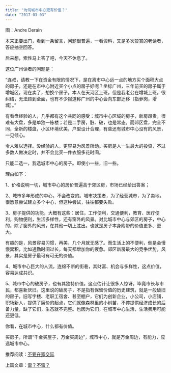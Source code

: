 ```yaml
---
title: "为何城市中心更有价值？"
date: "2017-03-03"
---
```


图：Andre Derain

本来正要出门，看到一条留言，问题很普遍，一看资料，又是多次赞赏的老读者，答应抽空回答。

后来想，索性马上答了吧，今天不休息了。

这位广州读者的问题是：

“连叔，请教一下在资金有限的情况下，是在离市中心远一点的地方买个面积大点的房子，还是在市中心附近买个小点的房子好呢？坐标广州，三年前买的房子属于增城区，现在卖了，想换个房子。本人在天河区上班，但是我老公在增城上班。很纠结，无法顾到全面，也有不少报道称广州的中心会向东部迁移（指萝岗，增城）。”

有看盘经验的人，几乎都有这个共同的感受：城市中心区域的房子，新房昂贵，很难有大盘，多是单独一栋楼；若是二手房，脏、破，也是常态。而郊区盘，完全不同，全新的楼盘，小区环境优美，户型设计合理，有些还有城市中心没有的风景，一见倾心。

令人难以选择。没经验的人，更容易为风景所动。买房是人一生最大的投资，不过多数人做决定时，并不会比买一件衣服多花时间。

只能二选一，我选城市中心的房子。即使小一些，旧一些。

理由如下：

1、价格说明一切，城市中心的房价普遍高于郊区房，市场已经给出答案；

2、城市多年形成的中心，不会改变的。城市决策者，为了经营城市，为了卖地，很愿意尝试建立多个中心，但这种尝试，往往都要失败。

3、房子提供的功能，大概有这些：居住，工作便利，交通便利，教育、医疗便利，购物便利，生活多样性，还有窗外的风景。对比城市中心与郊区的房子，中心的，除了窗外的风景，在其他一切上胜出。也就是房子本身附带的价值更多、更大。

有趣的是，风景容易习惯，再美，几个月就无感了。而生活上的不便利，倒是会慢慢累积，比如通勤时间过长，每天都增加你的疲惫。郊区新房最大的竞争优势，风景，其实是房子最可有可无的价值。

4、城市中心巨大的人流，连绵不断的街巷，其财富、机会与多样性，这点价值，容易达成共识。  

5、城市中心的破房子，也有其独特价值。这点估计让很多人惊讶。毕竟市长与市民，都喜新厌旧。这里说的破房子，不是指有保留价值的历史建筑，就是一般破旧的房子，旧写字楼、老职工宿舍、甚至棚户，它们为创新企业，小公司，小店铺，职场新人，提供了廉价的起点，它们就像森林里的小树苗，不停提供经济成长的后备力量，缺了它们，生态就不完整。也因为它们，在城市中心生活，生活费用可能还更低。

你看，在城市中心，什么都有价值。

买房子，所谓“千金买屋子，万金买周边”，城市中心，就是万金周边，有能力，应选城市中心。

推荐阅读：[不要在家交际](http://mp.weixin.qq.com/s?__biz=MjM5NDU0Mjk2MQ==&mid=2651622703&idx=1&sn=fa20110e8f4a6bba88584ecd81ed090c&chksm=bd7e09318a0980275bedf41c39c6c5f0ed2f34abf2c8e88431c6bb1fee5174e2b8aa0d47945e&scene=21#wechat_redirect)

上篇文章：[雷？不雷？](http://mp.weixin.qq.com/s?__biz=MjM5NDU0Mjk2MQ==&mid=2651622809&idx=1&sn=5718353d1dd54c7c951875e917f9300c&chksm=bd7e09878a0980915d2fae05f8271b7e7150d84d804cac9b2924f6c825c38af1881a981214bd&scene=21#wechat_redirect)
